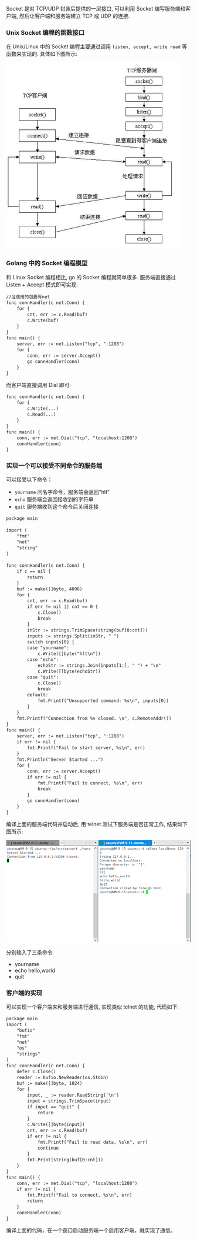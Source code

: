 Socket 是对 TCP/UDP 封装后提供的一层接口, 可以利用 Socket 编写服务端和客户端, 然后让客户端和服务端建立 TCP 或 UDP 的连接.

### Unix Socket 编程的函数接口

在 Unix/Linux 中的 Socket 编程主要通过调用 `listen, accept, write read` 等函数来实现的. 具体如下图所示:

![UnixSocket模型](../picture/unixsocket.png)

### Golang 中的 Socket 编程模型

和 Linux Socket 编程相比, go 的 Socket 编程就简单很多. 服务端直接通过 Listen + Accept 模式即可实现:

```Golang
//注使用的包要有net
func connHandler(c net.Conn) {
	for {
        cnt, err := c.Read(buf)
        c.Write(buf)
	}
}
func main() {
	server, err := net.Listen("tcp", ":1208")
	for {
		conn, err := server.Accept()
		go connHandler(conn)
	}
}
```

而客户端直接调用 Dial 即可:

```Golang
func connHandler(c net.Conn) {
	for {
		c.Write(...)
		c.Read(...)
	}
}
func main() {
	conn, err := net.Dial("tcp", "localhost:1208")
	connHandler(conn)
}
```

### 实现一个可以接受不同命令的服务端

可以接受以下命令：

- `yourname` 问名字命令，服务端会返回"hlt"
- `echo` 服务端会返回接收到的字符串
- `quit` 服务端收到这个命令后关闭连接

```Golang
package main

import (
	"fmt"
	"net"
	"string"
)

func connHandler(c net.Conn) {
	if c == nil {
		return
	}
	buf := make([]byte, 4096)
	for {
		cnt, err := c.Read(buf)
		if err != nil || cnt == 0 {
			c.Close()
			break
		}
		inStr := strings.TrimSpace(string(buf[0:cnt]))
		inputs := strings.Split(inStr, " ")
		switch inputs[0] {
		case "yourname":
			c.Write([]byte("hlt\n"))
		case "echo":
			echoStr := strings.Join(inputs[1:], " ") + "\n"
			c.Write([]byte(echoStr))
		case "quit":
			c.Close()
			break
		default:
			fmt.Printf("Unsupported command: %s\n", inputs[0])
		}
	}
	fmt.Printf("Connection from %v closed. \n", c.RemoteAddr())
}
func main() {
	server, err := net.Listen("tcp", ":1208")
	if err != nil {
		fmt.Printf("Fail to start server, %s\n", err)
	}
	fmt.Println("Server Started ...")
	for {
		conn, err := server.Accept()
		if err != nil {
			fmt.Printf("Fail to connect, %s\n", err)
			break
		}
		go connHandler(conn)
	}
}
```
编译上面的服务端代码并启动后, 用 telnet 测试下服务端是否正常工作, 结果如下图所示:

![服务器和客户端的反应](../picture/CS_communication.png)

分别输入了三条命令:

- yourname
- echo hello,world
- quit

### 客户端的实现

可以实现一个客户端来和服务端进行通信, 实现类似 telnet 的功能, 代码如下:

```Golang
package main
import (
	"bufio"
	"fmt"
	"net"
	"os"
	"strings"
)
func connHandler(c net.Conn) {
	defer c.Close()
	reader := bufio.NewReader(os.Stdin)
	buf := make([]byte, 1024)
	for {
		input, _ := reader.ReadString('\n')
		input = strings.TrimSpace(input)
		if input == "quit" {
			return
		}
		c.Write([]byte(input))
		cnt, err := c.Read(buf)
		if err != nil {
			fmt.Printf("Fail to read data, %s\n", err)
			continue
		}
		fmt.Print(string(buf[0:cnt]))
	}
}
func main() {
	conn, err := net.Dial("tcp", "localhost:1208")
	if err != nil {
		fmt.Printf("Fail to connect, %s\n", err)
		return
	}
	connHandler(conn)
}
```

编译上面的代码，在一个窗口启动服务端一个启用客户端，就实现了通信。
